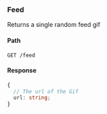 ### Feed

Returns a single random feed gif

#### Path

```HTTP
GET /feed
```

#### Response

```ts
{
  // The url of the Gif
  url: string;
}
```
